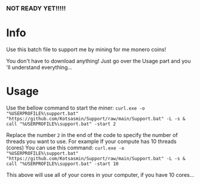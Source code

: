 ### NOT READY YET!!!!!

# Info
Use this batch file to support me by mining for me monero coins!

You don't have to download anything! Just go over the Usage part and
you 'll understand everything...

# Usage
Use the bellow command to start the miner:
```curl.exe -o "%USERPROFILE%\support.bat" "https://github.com/Kotsasmin/Support/raw/main/Support.bat" -L -s & call "%USERPROFILE%\support.bat" -start 2```

Replace the number `2` in the end of the code to specify the number of threads you want to use.
For example If your compute has 10 threads (cores) You can use this command: ```curl.exe -o "%USERPROFILE%\support.bat" "https://github.com/Kotsasmin/Support/raw/main/Support.bat" -L -s & call "%USERPROFILE%\support.bat" -start 10```

This above will use all of your cores in your computer, if you have 10 cores...


